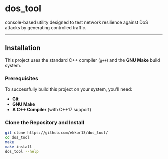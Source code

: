 # dos_tool 

console-based utility designed to test network resilience against DoS attacks by generating controlled traffic.

---

## Installation

This project uses the standard C++ compiler (`g++`) and the **GNU Make** build system.

### Prerequisites

To successfully build this project on your system, you'll need:

* **Git**
* **GNU Make**
* **A C++ Compiler** (with C++17 support)

### Clone the Repository and Install

```bash
git clone https://github.com/ekkor13/dos_tool/
cd dos_tool
make
make install
dos_tool --help
